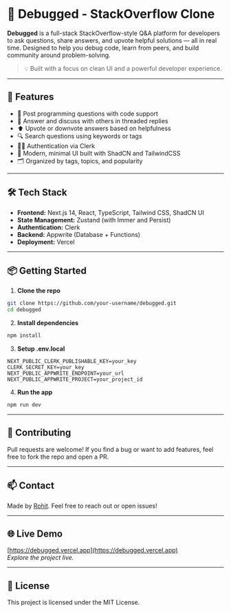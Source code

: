 # 🐞 Debugged - StackOverflow Clone

**Debugged** is a full-stack StackOverflow-style Q&A platform for developers to ask questions, share answers, and upvote helpful solutions — all in real time. Designed to help you debug code, learn from peers, and build community around problem-solving.

> 💡 Built with a focus on clean UI and a powerful developer experience.

---

## 🚀 Features

- 🧵 Post programming questions with code support
- 💬 Answer and discuss with others in threaded replies
- ⬆️ Upvote or downvote answers based on helpfulness
- 🔍 Search questions using keywords or tags
- 🧑‍💻 Authentication via Clerk
- 🧠 Modern, minimal UI built with ShadCN and TailwindCSS
- 🗂️ Organized by tags, topics, and popularity

---

## 🛠️ Tech Stack

- **Frontend:** Next.js 14, React, TypeScript, Tailwind CSS, ShadCN UI
- **State Management:** Zustand (with Immer and Persist)
- **Authentication:** Clerk
- **Backend:** Appwrite (Database + Functions)
- **Deployment:** Vercel

---


## 📦 Getting Started

1. **Clone the repo**

```bash
git clone https://github.com/your-username/debugged.git
cd debugged
```

2. **Install dependencies**

```bash
npm install
```

3. **Setup .env.local**

```env
NEXT_PUBLIC_CLERK_PUBLISHABLE_KEY=your_key
CLERK_SECRET_KEY=your_key
NEXT_PUBLIC_APPWRITE_ENDPOINT=your_url
NEXT_PUBLIC_APPWRITE_PROJECT=your_project_id
```

4. **Run the app**

```bash
npm run dev
```

---

## 🙌 Contributing

Pull requests are welcome! If you find a bug or want to add features, feel free to fork the repo and open a PR.

---

## 📫 Contact

Made by [Rohit](https://github.com/rohicod3). Feel free to reach out or open issues!

---

## 🌐 Live Demo

[https://debugged.vercel.app](https://debugged.vercel.app)  
_Explore the project live._

---

## 📄 License

This project is licensed under the MIT License.
